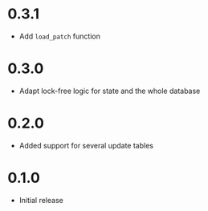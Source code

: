 # 0.3.1

* Add `load_patch` function

# 0.3.0

* Adapt lock-free logic for state and the whole database

# 0.2.0

* Added support for several update tables 

# 0.1.0

* Initial release
